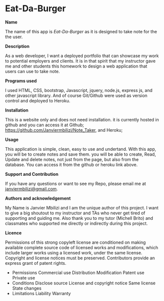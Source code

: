 # Eat-Da-Burger

<strong> Name </strong>

The name of this app is <i>Eat-Da-Burger</i> as it is designed to take note for the the user.

<strong>Description</strong>

As a web developer, I want a deployed portfolio that can showcase my work to potential employers and clients. It is in that spirit that my instructor gave me and other students this homework to design a web application that users can use to take note.

<strong>Programs used</strong>

I used HTML, CSS, bootstrap, Javascript, jquery, node.js, express js, and other javascript library. And of course Git/Github were used as version control and deployed to Heroku.

<strong>Installation</strong>

This is a website only and does not need installation. it is currently hosted in github and you can access it at Github; https://github.com/Janviermbilizi/Note_Taker, and Heroku;

<strong>Usage</strong>

This application is simple, clean, easy to use and undertand. With this app, you will be to create notes and save them. you will be able to create, Read, Update and delete notes, not just from the page, but also from the database. You can access it from the github or heroku link above.

<strong>Support and Contribution</strong>

If you have any questions or want to see my Repo, please email me at janviermbilizi@gmail.com.

<strong>Authors and acknowledgement</strong>

My Name is Janvier Mbilizi and I am the unique author of this project. I want to give a big shoutout to my instructor and TAs who never get tired of supporting and guiding me. Also thank you to my tutor (Michell Brito) and classmates who supported me directly or indirectly during this project.

<strong>Licence</strong>

Permissions of this strong copyleft license are conditioned on making available complete source code of licensed works and modifications, which include larger works using a licensed work, under the same license. Copyright and license notices must be preserved. Contributors provide an express grant of patent rights.

- Permissions Commercial use Distribution Modification Patent use Private use
- Conditions Disclose source License and copyright notice Same license State changes
- Limitations Liability Warranty
